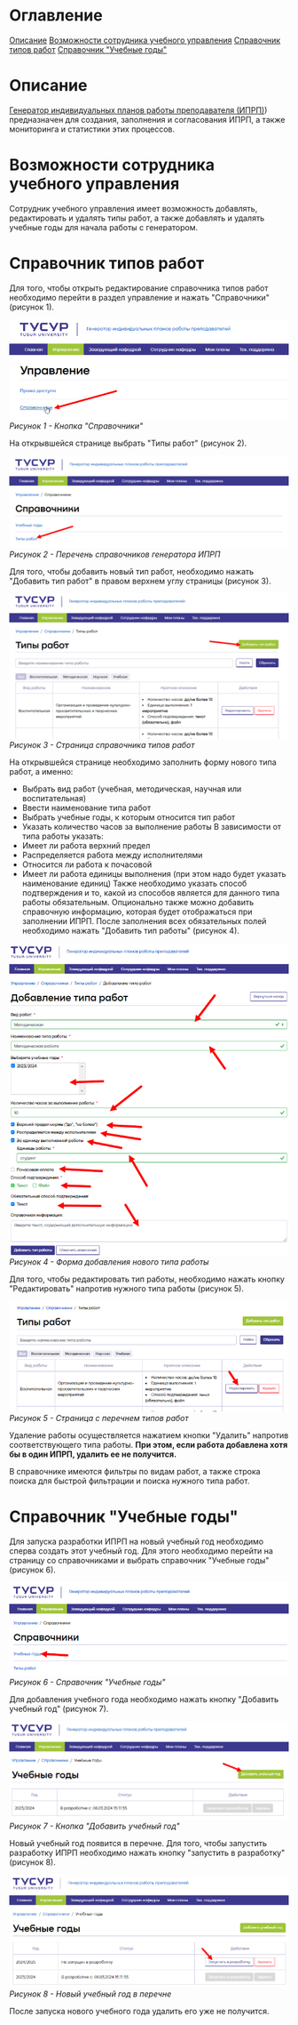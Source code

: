 # Оглавление
[Описание](#Описание)
[Возможности сотрудника учебного управления](#Возможности%20сотрудника%20учебного%20управления)
[Справочник типов работ](#Справочник%20типов%20работ)
[Справочник "Учебные годы"](#Справочник%20"Учебные%20годы")
# Описание

[Генератор индивидуальных планов работы преподавателя (ИПРП)](ИПРП)) предназначен для создания, заполнения и согласования ИПРП, а также мониторинга и статистики этих процессов.

# Возможности сотрудника учебного управления

Сотрудник учебного управления имеет возможность добавлять, редактировать и удалять типы работ, а также добавлять и удалять учебные годы для начала работы с генератором.

# Справочник типов работ

Для того, чтобы открыть редактирование справочника типов работ необходимо перейти в раздел управление и нажать "Справочники" (рисунок 1).

![](attachments/Pasted%20image%2020240522174514.png)
*Рисунок 1 - Кнопка "Справочники"*

На открывшейся странице выбрать "Типы работ" (рисунок 2).

![](attachments/Pasted%20image%2020240522174606.png)
*Рисунок 2 - Перечень справочников генератора ИПРП*

Для того, чтобы добавить новый тип работ, необходимо нажать "Добавить тип работ" в правом верхнем углу страницы (рисунок 3).

![](attachments/Pasted%20image%2020240522174722.png)
*Рисунок 3 - Страница справочника типов работ*

На открывшейся странице необходимо заполнить форму нового типа работ, а именно:
- Выбрать вид работ (учебная, методическая, научная или воспитательная)
- Ввести наименование типа работ
- Выбрать учебные годы, к которым относится тип работ
- Указать количество часов за выполнение работы
В зависимости от типа работы указать:
- Имеет ли работа верхний предел
- Распределяется работа между исполнителями
- Относится ли работа к почасовой
- Имеет ли работа единицы выполнения (при этом надо будет указать наименование единиц)
Также необходимо указать способ подтверждения и то, какой из способов является для данного типа работы обязательным. Опционально также можно добавить справочную информацию, которая будет отображаться при заполнении ИПРП. После заполнения всех обязательных полей необходимо нажать "Добавить тип работы" (рисунок 4).

![](attachments/Pasted%20image%2020240522175338.png)
*Рисунок 4 - Форма добавления нового типа работы*

Для того, чтобы редактировать тип работы, необходимо нажать кнопку "Редактировать" напротив нужного типа работы (рисунок 5).

![](attachments/Pasted%20image%2020240522175441.png)
*Рисунок 5 - Страница с перечнем типов работ*

Удаление работы осуществляется нажатием кнопки "Удалить" напротив соответствующего типа работы. **При этом, если работа добавлена хотя бы в один ИПРП, удалить ее не получится.**

В справочнике имеются фильтры по видам работ, а также строка поиска для быстрой фильтрации и поиска нужного типа работ.
# Справочник "Учебные годы"

Для запуска разработки ИПРП на новый учебный год необходимо сперва создать этот учебный год. Для этого необходимо перейти на страницу со справочниками и выбрать справочник "Учебные годы" (рисунок 6).

![](attachments/Pasted%20image%2020240522175825.png)
*Рисунок 6 - Справочник "Учебные годы"*

Для добавления учебного года необходимо нажать кнопку "Добавить учебный год" (рисунок 7).

![](attachments/Pasted%20image%2020240522175923.png)
*Рисунок 7 - Кнопка "Добавить учебный год"*

Новый учебный год появится в перечне. Для того, чтобы запустить разработку ИПРП необходимо нажать кнопку "запустить в разработку" (рисунок 8).

![](attachments/Pasted%20image%2020240522180058.png)
*Рисунок 8 - Новый учебный год в перечне*

После запуска нового учебного года удалить его уже не получится.
